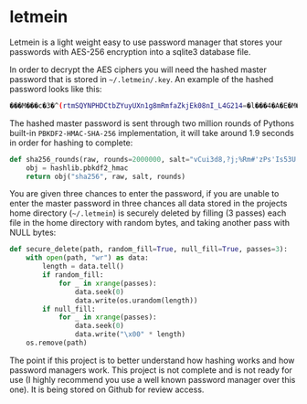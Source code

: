 # letmein

Letmein is a light weight easy to use password manager that stores your passwords with AES-256 encryption into a sqlite3 database file.

In order to decrypt the AES ciphers you will need the hashed master password that is stored in `~/.letmein/.key`. An example of the hashed password looks like this:

```bash
���M���c�3�^(rtmSQYNPHDCtbZYuyUXn1g8mRmfaZkjEk08nI_L4G214=�l���4�A�E�M�{:44
```

The hashed master password is sent through two million rounds of Pythons built-in `PBKDF2-HMAC-SHA-256` implementation, it will take around 1.9 seconds in order for hashing to complete:

```python
def sha256_rounds(raw, rounds=2000000, salt="vCui3d8,?j;%Rm#'zPs'Is53U:43DS%8rs$_FBsrLD_nQ"):
    obj = hashlib.pbkdf2_hmac
    return obj("sha256", raw, salt, rounds)
```

You are given three chances to enter the password, if you are unable to enter the master password in three chances all data stored in the projects home directory (`~/.letmein`) is securely deleted by filling (3 passes) each file in the home directory with random bytes, and taking another pass with NULL bytes:

```python
def secure_delete(path, random_fill=True, null_fill=True, passes=3):
    with open(path, "wr") as data:
        length = data.tell()
        if random_fill:
            for _ in xrange(passes):
                data.seek(0)
                data.write(os.urandom(length))
        if null_fill:
            for _ in xrange(passes):
                data.seek(0)
                data.write("\x00" * length)
    os.remove(path)
```

The point if this project is to better understand how hashing works and how password managers work. This project is not complete and is not ready for use (I highly recommend you use a well known password manager over this one). It is being stored on Github for review access.


